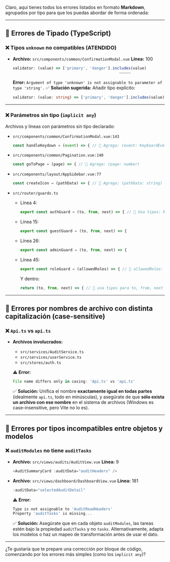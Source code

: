 Claro, aquí tienes todos los errores listados en formato **Markdown**, agrupados por tipo para que los puedas abordar de forma ordenada:

---

## 🧠 **Errores de Tipado (TypeScript)**

### ❌ Tipos `unknown` no compatibles **(ATENDIDO)**

* **Archivo:** `src/components/common/ConfirmationModal.vue`
  **Línea:** 100

  ```ts
  validator: (value) => ['primary', 'danger'].includes(value)
                                                 ~~~~~
  ```

  **Error:** `Argument of type 'unknown' is not assignable to parameter of type 'string'.`
  ✅ **Solución sugerida:** Añadir tipo explícito:

  ```ts
  validator: (value: string) => ['primary', 'danger'].includes(value)
  ```

---

### ❌ Parámetros sin tipo (`implicit any`)

Archivos y líneas con parámetros sin tipo declarado:

* `src/components/common/ConfirmationModal.vue:143`

  ```ts
  const handleKeydown = (event) => { // 🔧 Agrega: (event: KeyboardEvent)
  ```

* `src/components/common/Pagination.vue:140`

  ```ts
  const goToPage = (page) => { // 🔧 Agrega: (page: number)
  ```

* `src/components/layout/AppSidebar.vue:77`

  ```ts
  const createIcon = (pathData) => { // 🔧 Agrega: (pathData: string)
  ```

* `src/router/guards.ts`

  * Línea 4:

    ```ts
    export const authGuard = (to, from, next) => { // 🔧 Usa tipos: RouteLocationNormalized, NavigationGuardNext
    ```
  * Línea 15:

    ```ts
    export const guestGuard = (to, from, next) => {
    ```
  * Línea 26:

    ```ts
    export const adminGuard = (to, from, next) => {
    ```
  * Línea 45:

    ```ts
    export const roleGuard = (allowedRoles) => { // 🔧 allowedRoles: string[]
    ```

    Y dentro:

    ```ts
    return (to, from, next) => { // 🔧 usa tipos para to, from, next
    ```

---

## 🔁 **Errores por nombres de archivo con distinta capitalización (case-sensitive)**

### ❌ `Api.ts` vs `api.ts`

* **Archivos involucrados:**

  * `src/services/AuditService.ts`
  * `src/services/userService.ts`
  * `src/stores/auth.ts`

  ⚠️ **Error:**

  ```ts
  File name differs only in casing: 'Api.ts' vs 'api.ts'
  ```

  ✅ **Solución:** Unifica el nombre **exactamente igual en todas partes** (idealmente `api.ts`, todo en minúsculas), y asegúrate de que **sólo exista un archivo con ese nombre** en el sistema de archivos (Windows es case-insensitive, pero Vite no lo es).

---

## 🧩 **Errores por tipos incompatibles entre objetos y modelos**

### ❌ `auditModules` no tiene `auditTasks`

* **Archivo:** `src/views/audits/AuditView.vue`
  **Línea:** 9

  ```ts
  <AuditSummaryCard :auditData="auditHeaders" />
  ```

* **Archivo:** `src/views/dashboard/DashboardView.vue`
  **Línea:** 181

  ```ts
  :auditData="selectedAuditDetail"
  ```

  ⚠️ **Error:**

  ```ts
  Type is not assignable to 'AuditReadHeaders'
  Property 'auditTasks' is missing...
  ```

  ✅ **Solución:** Asegúrate que en cada objeto `auditModules`, las tareas estén bajo la propiedad `auditTasks` y no `tasks`. Alternativamente, adapta los modelos o haz un mapeo de transformación antes de usar el dato.

---

¿Te gustaría que te prepare una corrección por bloque de código, comenzando por los errores más simples (como los `implicit any`)?
